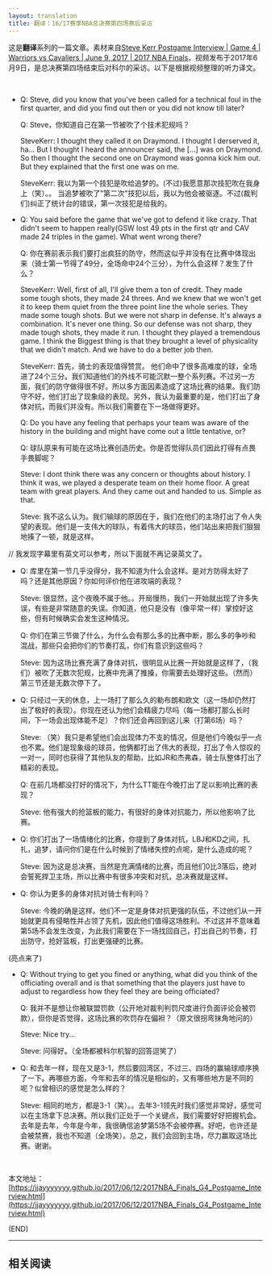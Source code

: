 ```yaml
---
layout: translation
title: 翻译：16/17赛季NBA总决赛第四场赛后采访
---
```



这是**翻译**系列的一篇文章。素材来自[Steve Kerr Postgame Interview \| Game 4 \| Warriors vs Cavaliers \| June 9, 2017 \| 2017 NBA Finals](https://www.youtube.com/watch?v=K2ld4KddNYc)，视频发布于2017年6月9日，是总决赛第四场结束后对科尔的采访。以下是根据视频整理的听力译文。

<br/>

*	Q: Steve, did you know that you've been called for a technical foul in the first quarter, and did you find out then or you did not know till later?

	Q: Steve，你知道自己在第一节被吹了个技术犯规吗？

	SteveKerr: I thought they called it on Draymond. I thought I derserved it, ha... But I thought I heard the announcer said, the [...] was on Draymond. So then I thought the second one on Draymond was gonna kick him out. But they explained that the first one was on me.

	SteveKerr: 我以为第一个技犯是吹给追梦的。(不过)我愿意那次技犯吹在我身上（笑）。。 当追梦被吹了"第二次"技犯以后，我以为他会被驱逐。不过(裁判们)纠正了统计台的错误，第一次技犯是给我的。

*	Q: You said before the game that we've got to defend it like crazy. That didn't seem to happen really(GSW lost 49 pts in the first qtr and CAV made 24 triples in the game). What went wrong there?

	Q: 你在赛前表示我们要打出疯狂的防守，然而这似乎并没有在比赛中体现出来（骑士第一节得了49分，全场命中24个三分），为什么会这样？发生了什么？

	SteveKerr: Well, first of all, I'll give them a ton of credit. They made some tough shots, they made 24 threes. And we knew that we won't get it to keep them quiet from the three point line the whole series. They made some tough shots. But we were not sharp in defense. It's always a combination. It's never one thing. So our defense was not sharp, they made tough shots, they made it run. I thought they played a tremendous game. I think the Biggest thing is that they brought a level of physicality that we didn't match. And we have to do a better job then.

	SteveKerr: 首先，骑士的表现值得赞赏。 他们命中了很多高难度的球，全场进了24个三分。我们知道他们的外线不可能沉默一整个系列赛。不过另一方面，我们的防守做得很不好。所以多方面因素造成了这场比赛的结果。我们防守不好，他们打出了现象级的表现。另外，我认为最重要的是，他们打出了身体对抗，而我们并没有。所以我们需要在下一场做得更好。

	Q: Do you have any feeling that perhaps your team was aware of the history in the building and might have come out a little tentative, or?

	Q: 球队原来有可能在这场比赛创造历史。你是否觉得队员们因此打得有点畏手畏脚呢？

	Steve: I dont think there was any concern or thoughts about history. I think it was, we played a desperate team on their home floor. A great team with great players. And they came out and handed to us. Simple as that.

	Steve: 我不这么认为。我们输球的原因在于，我们在他们的主场打出了令人失望的表现。他们是一支伟大的球队，有着伟大的球员，他们站出来把我们狠狠地揍了一顿，就是这样。

// 我发现字幕里有英文可以参考，所以下面就不再记录英文了。

*	Q: 库里在第一节几乎没得分，我不知道为什么会这样。是对方防得太好了吗？还是其他原因？你如何评价他在进攻端的表现？

	Steve: 很显然，这个夜晚不属于他。。开局慢热，我们一开始就出现了许多失误，有些是非常随意的失误。你知道，他只是没有（像平常一样）掌控好这些，但有时候确实会发生这种情况。

	Q: 你们在第三节做了什么，为什么会有那么多的比赛中断，那么多的争吵和混战，那些只会把你们的节奏打乱，你们有意识到这些吗？

	Steve: 因为这场比赛充满了身体对抗，很明显从比赛一开始就是这样了，（我们）被吹了无数次犯规，比赛中充满了推搡，你需要去处理好这些。（然而）第三节还是无数次停下了。

*	Q: 只经过一天的休息，上一场打了那么久的勒布朗和欧文（这一场却仍然打出了极好的表现）。你现在还认为他们会精疲力尽吗（每一场都打那么长时间，下一场会出现体能不足）？你们还会再回到这儿来（打第6场）吗？

	Steve: （笑）我只是希望他们会出现体力不支的情况，但是他们今晚似乎一点也不累。他们是现象级的球员，他俩都打出了伟大的表现，打出了令人惊叹的一对一，同时也获得了其他队友的帮助，比如JR和杰弗森，骑士队整体打出了精彩的表现。

	Q: 在前几场都没打好的情况下，为什么TT能在今晚打出了足以影响比赛的表现？

	Steve: 他有强大的抢篮板的能力，有很好的身体对抗能力，所以他影响了比赛。

*	Q: 你们打出了一场情绪化的比赛，你提到了身体对抗，LBJ和KD之间，扎扎，追梦，请问你们是在什么时候到了情绪失控的点呢，是什么造成的呢？

	Steve: 因为这是总决赛，当然是充满情绪的比赛，而且他们0比3落后，绝对会誓死捍卫主场，所以比赛中有很多冲突和对抗，总决赛就是这样。

*	Q: 你认为更多的身体对抗对骑士有利吗？

	Steve: 今晚的确是这样。他们不一定是身体对抗更强的队伍，不过他们从一开始就更具有侵略性并占领了先机，因此他们值得这场胜利。不过这并不意味着第5场不会发生改变，为此我们需要在下一场找回自己，打出自己的节奏，打出防守，抢好篮板，打出更强硬的比赛。

(亮点来了)

*	Q: Without trying to get you fined or anything, what did you think of the officiating overall and is that something that the players just have to adjust to regardless how they feel they are being officiated?

	Q: 我并不是想让你被联盟罚款（公开地对裁判判罚尺度进行负面评论会被罚款），但你是否觉得，这场比赛的吹罚存在偏袒？（原文很拐弯抹角地问的）

	Steve: Nice try...

	Steve: 问得好。（全场都被科尔机智的回答逗笑了）

*	Q: 和去年一样，现在又是3-1，然后要回湾区，不过三、四场的赢输球顺序换了一下。再哪些方面，今年和去年的情况是相似的，又有哪些地方是不同的呢？似曾相识的感觉是怎么样的？

	Steve: 相同的地方，都是3-1（笑）。。去年3-1领先时我们感觉非常好，感觉可以在主场拿下总决赛。所以我们正处于一个关键点，我们需要好好把握机会。去年是去年，今年是今年，我很确信追梦第5场不会被停赛。好吧，也许还是会被禁赛，我也不知道（全场笑）。总之，我们会回到主场，尽力赢取这场比赛。谢谢。

<br/>

本文地址：[https://jjayyyyyyy.github.io/2017/06/12/2017NBA_Finals_G4_Postgame_Interview.html](https://jjayyyyyyy.github.io/2017/06/12/2017NBA_Finals_G4_Postgame_Interview.html)

(END)

---

##  相关阅读
